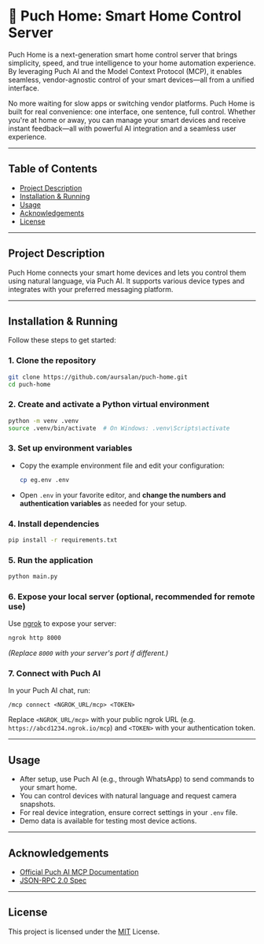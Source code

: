 # 🏡 Puch Home: Smart Home Control Server

Puch Home is a next-generation smart home control server that brings simplicity, speed, and true intelligence to your home automation experience. By leveraging Puch AI and the Model Context Protocol (MCP), it enables seamless, vendor-agnostic control of your smart devices—all from a unified interface.

No more waiting for slow apps or switching vendor platforms. Puch Home is built for real convenience: one interface, one sentence, full control. Whether you're at home or away, you can manage your smart devices and receive instant feedback—all with powerful AI integration and a seamless user experience.

---

## Table of Contents

- [Project Description](#project-description)
- [Installation & Running](#installation--running)
- [Usage](#usage)
- [Acknowledgements](#acknowledgements)
- [License](#license)

---

## Project Description

Puch Home connects your smart home devices and lets you control them using natural language, via Puch AI. It supports various device types and integrates with your preferred messaging platform.

---

## Installation & Running

Follow these steps to get started:

### 1. Clone the repository

```bash
git clone https://github.com/aursalan/puch-home.git
cd puch-home
```

### 2. Create and activate a Python virtual environment

```bash
python -m venv .venv
source .venv/bin/activate  # On Windows: .venv\Scripts\activate
```

### 3. Set up environment variables

- Copy the example environment file and edit your configuration:

  ```bash
  cp eg.env .env
  ```

- Open `.env` in your favorite editor, and **change the numbers and authentication variables** as needed for your setup.

### 4. Install dependencies

```bash
pip install -r requirements.txt
```

### 5. Run the application

```bash
python main.py
```

### 6. Expose your local server (optional, recommended for remote use)

Use [ngrok](https://ngrok.com/) to expose your server:

```bash
ngrok http 8000
```
*(Replace `8000` with your server's port if different.)*

### 7. Connect with Puch AI

In your Puch AI chat, run:

```
/mcp connect <NGROK_URL/mcp> <TOKEN>
```
Replace `<NGROK_URL/mcp>` with your public ngrok URL (e.g. `https://abcd1234.ngrok.io/mcp`) and `<TOKEN>` with your authentication token.

---

## Usage

- After setup, use Puch AI (e.g., through WhatsApp) to send commands to your smart home.
- You can control devices with natural language and request camera snapshots.
- For real device integration, ensure correct settings in your `.env` file.
- Demo data is available for testing most device actions.

---

## Acknowledgements

- [Official Puch AI MCP Documentation](https://puch.ai/mcp)
- [JSON-RPC 2.0 Spec](https://www.jsonrpc.org/specification)

---

## License

This project is licensed under the [MIT](LICENSE) License.
